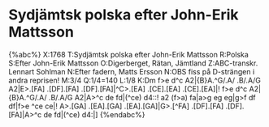 # Sydjämtsk polska efter John-Erik Mattsson

{%abc%}
X:1768
T:Sydjämtsk polska efter John-Erik Mattsson
R:Polska
S:Efter John-Erik Mattsson
O:Digerberget, Rätan, Jämtland
Z:ABC-transkr. Lennart Sohlman
N:Efter fadern, Matts Ersson
N:OBS fiss på D-strängen i andra reprisen!
M:3/4
Q:1/4=140
L:1/8
K:Dm
f>e d^c A2|{B}A.^G/.A/ .B/.A/G A2|E>.[FA] .[DF].[FA] .[DF].[FA]|^C>.[EA] .[CE].[EA] .[CE].[EA]|!
f>e d^c A2|{B}A.^G/.A/ .B/.A/G A2|A>^c de fd|(^ce) d4::!
a2 (f>a) fa|a>g eg eg|g>f df df|f>e ^ce ce|!
A>.[GA] .[EA].[GA] .[EA].[GA]|G>.[^FA] .[DF].[FA] .[DF].[FA]|A>^c de fd|(^ce) d4:|]
{%endabc%}
